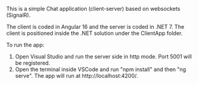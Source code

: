This is a simple Chat application (client-server) based on websockets (SignalR).

The client is coded in Angular 16 and the server is coded in .NET 7.
The client is positioned inside the .NET solution under the ClientApp folder.

To run the app:
1. Open Visual Studio and run the server side in http mode. Port 5001 will be registered.
2. Open the terminal inside VSCode and run "npm install" and then "ng serve". The app will run at http://localhost:4200/.
